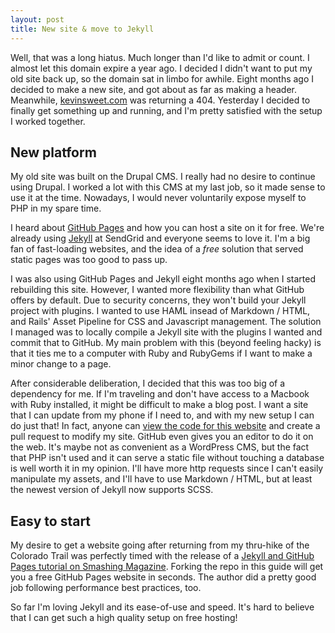 ```yaml
---
layout: post
title: New site & move to Jekyll
---
```


Well, that was a long hiatus. Much longer than I'd like to admit or count. I almost let this domain expire a year ago. I decided I didn't want to put my old site back up, so the domain sat in limbo for awhile. Eight months ago I decided to make a new site, and got about as far as making a header. Meanwhile, [kevinsweet.com]({{site.baseurl}}/) was returning a 404. Yesterday I decided to finally get something up and running, and I'm pretty satisfied with the setup I worked together.

## New platform

My old site was built on the Drupal CMS. I really had no desire to continue using Drupal. I worked a lot with this CMS at my last job, so it made sense to use it at the time. Nowadays, I would never voluntarily expose myself to PHP in my spare time.

I heard about [GitHub Pages](https://pages.github.com/) and how you can host a site on it for free. We're already using [Jekyll](http://jekyllrb.com/) at SendGrid and everyone seems to love it. I'm a big fan of fast-loading websites, and the idea of a *free* solution that served static pages was too good to pass up.

I was also using GitHub Pages and Jekyll eight months ago when I started rebuilding this site. However, I wanted more flexibility than what GitHub offers by default. Due to security concerns, they won't build your Jekyll project with plugins. I wanted to use HAML insead of Markdown / HTML, and Rails' Asset Pipeline for CSS and Javascript management. The solution I managed was to locally compile a Jekyll site with the plugins I wanted and commit that to GitHub. My main problem with this (beyond feeling hacky) is that it ties me to a computer with Ruby and RubyGems if I want to make a minor change to a page.

After considerable deliberation, I decided that this was too big of a dependency for me. If I'm traveling and don't have access to a Macbook with Ruby installed, it might be difficult to make a blog post. I want a site that I can update from my phone if I need to, and with my new setup I can do just that! In fact, anyone can [view the code for this website](https://github.com/DynamicDyno/dynamicdyno.github.io) and create a pull request to modify my site. GitHub even gives you an editor to do it on the web. It's maybe not as convenient as a WordPress CMS, but the fact that PHP isn't used and it can serve a static file without touching a database is well worth it in my opinion. I'll have more http requests since I can't easily manipulate my assets, and I'll have to use Markdown / HTML, but at least the newest version of Jekyll now supports SCSS.

## Easy to start

My desire to get a website going after returning from my thru-hike of the Colorado Trail was perfectly timed with the release of a [Jekyll and GitHub Pages tutorial on Smashing Magazine](http://www.smashingmagazine.com/2014/08/01/build-blog-jekyll-github-pages/). Forking the repo in this guide will get you a free GitHub Pages website in seconds. The author did a pretty good job following performance best practices, too.

So far I'm loving Jekyll and its ease-of-use and speed. It's hard to believe that I can get such a high quality setup on free hosting!